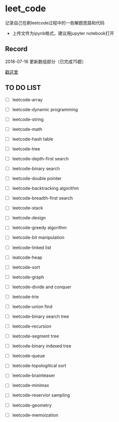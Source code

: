 # leet_code

记录自己在刷leetcode过程中的一些解题思路和代码

- 上传文件为ipynb格式，建议用jupyter notebook打开



## Record
2018-07-16 更新数组部分（已完成75题）

[戳这里](https://link.zhihu.com/?target=https%3A//github.com/lairen2006/leet_code/blob/master/array.ipynb)



## TO DO LIST

- [ ] leetcode-array
- [ ] leetcode-dynamic programming
- [ ] leetcode-string
- [ ] leetcode-math
- [ ] leetcode-hash table
- [ ] leetcode-tree
- [ ] leetcode-depth-first search
- [ ] leetcode-binary search
- [ ] leetcode-double pointer
- [ ] leetcode-backtracking algorithm
- [ ] leetcode-breadth-first search
- [ ] leetcode-stack
- [ ] leetcode-design
- [ ] leetcode-greedy algorithm
- [ ] leetcode-bit manipulation
- [ ] leetcode-linked list
- [ ] leatcode-heap
- [ ] leetcode-sort
- [ ] leetcode-graph
- [ ] leetcode-divide and conquer
- [ ] leetcode-trie
- [ ] leetcode-union find
- [ ] leetcode-binary search tree
- [ ] leetcode-recursion
- [ ] leetcode-segment tree
- [ ] leetcode-binary indexed tree
- [ ] leetcode-queue
- [ ] leetcode-topologitical sort
- [ ] leetcode-brainteaser
- [ ] leetcode-minimax
- [ ] leetcode-reservior sampling
- [ ] leetcode-geometry
- [ ] leetcode-memoization


